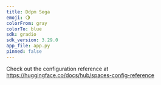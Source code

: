 ```yaml
---
title: Ddpm Sega
emoji: 🌖
colorFrom: gray
colorTo: blue
sdk: gradio
sdk_version: 3.29.0
app_file: app.py
pinned: false
---
```


Check out the configuration reference at https://huggingface.co/docs/hub/spaces-config-reference
